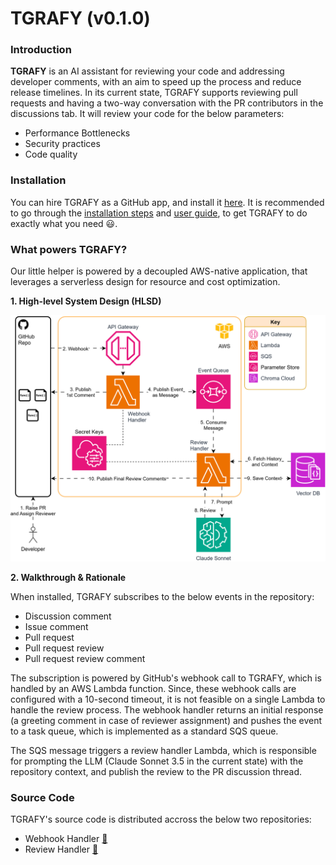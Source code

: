 # TGRAFY (v0.1.0)

### Introduction
**TGRAFY** is an AI assistant for reviewing your code and addressing developer comments, with an aim to speed up the process and reduce release timelines. In its current state, TGRAFY supports reviewing pull requests and having a two-way conversation with the PR contributors in the discussions tab. It will review your code for the below parameters:

<ul>
  <li>Performance Bottlenecks</li>
  <li>Security practices</li>
  <li>Code quality</li>
</ul>

### Installation
You can hire TGRAFY as a GitHub app, and install it [here](https://github.com/apps/tgrafy). It is recommended to go through the [installation steps](https://example.com) and [user guide](https://example.com), to get TGRAFY to do exactly what you need 😃. 

### What powers TGRAFY?
Our little helper is powered by a decoupled AWS-native application, that leverages a serverless design for resource and cost optimization.

**1. High-level System Design (HLSD)**

<img src="./assets/hlsd.svg" alt="High Level System Design" />

**2. Walkthrough & Rationale**

When installed, TGRAFY subscribes to the below events in the repository:

<ul>
  <li>Discussion comment</li>
  <li>Issue comment</li>
  <li>Pull request</li>
  <li>Pull request review</li>
  <li>Pull request review comment</li>
</ul>

The subscription is powered by GitHub's webhook call to TGRAFY, which is handled by an AWS Lambda function. Since, these webhook calls are configured with a 10-second timeout, it is not feasible on a single Lambda to handle the review process. The webhook handler returns an initial response (a greeting comment in case of reviewer assignment) and pushes the event to a task queue, which is implemented as a standard SQS queue.

The SQS message triggers a review handler Lambda, which is responsible for prompting the LLM (Claude Sonnet 3.5 in the current state) with the repository context, and publish the review to the PR discussion thread.

### Source Code
TGRAFY's source code is distributed accross the below two repositories:

- Webhook Handler [🔗](https://github.com/agulati02/webhook-handler-lambda)
- Review Handler [🔗](https://example.com)
